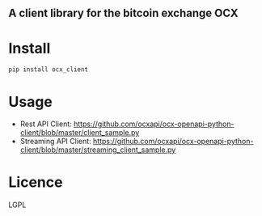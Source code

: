 A client library for the bitcoin exchange OCX
---

# Install
```
pip install ocx_client
```

# Usage
- Rest API Client: https://github.com/ocxapi/ocx-openapi-python-client/blob/master/client_sample.py
- Streaming API Client: https://github.com/ocxapi/ocx-openapi-python-client/blob/master/streaming_client_sample.py

# Licence
LGPL
